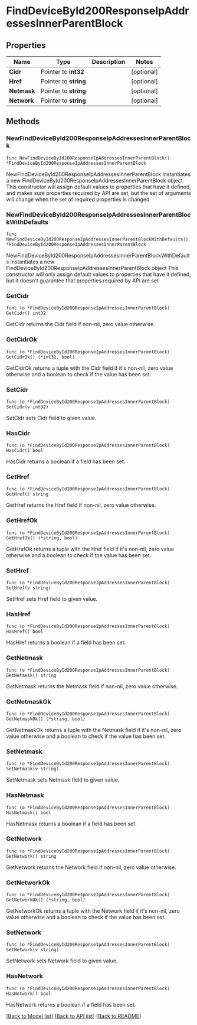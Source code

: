 # FindDeviceById200ResponseIpAddressesInnerParentBlock

## Properties

Name | Type | Description | Notes
------------ | ------------- | ------------- | -------------
**Cidr** | Pointer to **int32** |  | [optional] 
**Href** | Pointer to **string** |  | [optional] 
**Netmask** | Pointer to **string** |  | [optional] 
**Network** | Pointer to **string** |  | [optional] 

## Methods

### NewFindDeviceById200ResponseIpAddressesInnerParentBlock

`func NewFindDeviceById200ResponseIpAddressesInnerParentBlock() *FindDeviceById200ResponseIpAddressesInnerParentBlock`

NewFindDeviceById200ResponseIpAddressesInnerParentBlock instantiates a new FindDeviceById200ResponseIpAddressesInnerParentBlock object
This constructor will assign default values to properties that have it defined,
and makes sure properties required by API are set, but the set of arguments
will change when the set of required properties is changed

### NewFindDeviceById200ResponseIpAddressesInnerParentBlockWithDefaults

`func NewFindDeviceById200ResponseIpAddressesInnerParentBlockWithDefaults() *FindDeviceById200ResponseIpAddressesInnerParentBlock`

NewFindDeviceById200ResponseIpAddressesInnerParentBlockWithDefaults instantiates a new FindDeviceById200ResponseIpAddressesInnerParentBlock object
This constructor will only assign default values to properties that have it defined,
but it doesn't guarantee that properties required by API are set

### GetCidr

`func (o *FindDeviceById200ResponseIpAddressesInnerParentBlock) GetCidr() int32`

GetCidr returns the Cidr field if non-nil, zero value otherwise.

### GetCidrOk

`func (o *FindDeviceById200ResponseIpAddressesInnerParentBlock) GetCidrOk() (*int32, bool)`

GetCidrOk returns a tuple with the Cidr field if it's non-nil, zero value otherwise
and a boolean to check if the value has been set.

### SetCidr

`func (o *FindDeviceById200ResponseIpAddressesInnerParentBlock) SetCidr(v int32)`

SetCidr sets Cidr field to given value.

### HasCidr

`func (o *FindDeviceById200ResponseIpAddressesInnerParentBlock) HasCidr() bool`

HasCidr returns a boolean if a field has been set.

### GetHref

`func (o *FindDeviceById200ResponseIpAddressesInnerParentBlock) GetHref() string`

GetHref returns the Href field if non-nil, zero value otherwise.

### GetHrefOk

`func (o *FindDeviceById200ResponseIpAddressesInnerParentBlock) GetHrefOk() (*string, bool)`

GetHrefOk returns a tuple with the Href field if it's non-nil, zero value otherwise
and a boolean to check if the value has been set.

### SetHref

`func (o *FindDeviceById200ResponseIpAddressesInnerParentBlock) SetHref(v string)`

SetHref sets Href field to given value.

### HasHref

`func (o *FindDeviceById200ResponseIpAddressesInnerParentBlock) HasHref() bool`

HasHref returns a boolean if a field has been set.

### GetNetmask

`func (o *FindDeviceById200ResponseIpAddressesInnerParentBlock) GetNetmask() string`

GetNetmask returns the Netmask field if non-nil, zero value otherwise.

### GetNetmaskOk

`func (o *FindDeviceById200ResponseIpAddressesInnerParentBlock) GetNetmaskOk() (*string, bool)`

GetNetmaskOk returns a tuple with the Netmask field if it's non-nil, zero value otherwise
and a boolean to check if the value has been set.

### SetNetmask

`func (o *FindDeviceById200ResponseIpAddressesInnerParentBlock) SetNetmask(v string)`

SetNetmask sets Netmask field to given value.

### HasNetmask

`func (o *FindDeviceById200ResponseIpAddressesInnerParentBlock) HasNetmask() bool`

HasNetmask returns a boolean if a field has been set.

### GetNetwork

`func (o *FindDeviceById200ResponseIpAddressesInnerParentBlock) GetNetwork() string`

GetNetwork returns the Network field if non-nil, zero value otherwise.

### GetNetworkOk

`func (o *FindDeviceById200ResponseIpAddressesInnerParentBlock) GetNetworkOk() (*string, bool)`

GetNetworkOk returns a tuple with the Network field if it's non-nil, zero value otherwise
and a boolean to check if the value has been set.

### SetNetwork

`func (o *FindDeviceById200ResponseIpAddressesInnerParentBlock) SetNetwork(v string)`

SetNetwork sets Network field to given value.

### HasNetwork

`func (o *FindDeviceById200ResponseIpAddressesInnerParentBlock) HasNetwork() bool`

HasNetwork returns a boolean if a field has been set.


[[Back to Model list]](../README.md#documentation-for-models) [[Back to API list]](../README.md#documentation-for-api-endpoints) [[Back to README]](../README.md)


